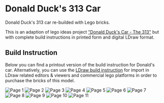 # Donald Duck's 313 Car

Donald Duck's 313 car re-builded with Lego bricks.

This is an adaption of lego ideas project ["Donald Duck's Car - The 313"](https://ideas.lego.com/projects/140859) but with complete build instructions in printed form and digital LDraw format.

## Build Instruction

Below you can find a printout version of the build instruction for Donald's car.
Alternatively, you can use the [LDraw build instruction](Donald.ldr) for import in LDraw related editors & viewers and commercial lego platforms in order to purchase the bricks of this model.

![Page 1](Donald_page_1.png)
![Page 2](Donald_page_2.png)
![Page 3](Donald_page_3.png)
![Page 4](Donald_page_4.png)
![Page 5](Donald_page_5.png)
![Page 6](Donald_page_6.png)
![Page 7](Donald_page_7.png)
![Page 8](Donald_page_8.png)
![Page 9](Donald_page_9.png)
![Page 10](Donald_page_10.png)
![Page 11](Donald_page_11.png)
